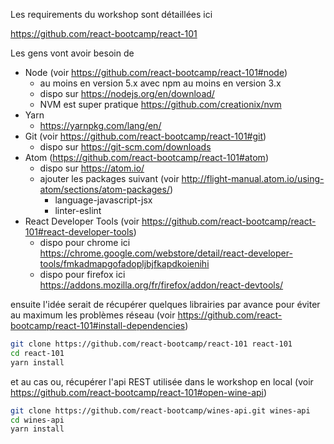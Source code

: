 Les requirements du workshop sont détaillées ici

https://github.com/react-bootcamp/react-101

Les gens vont avoir besoin de

* Node (voir https://github.com/react-bootcamp/react-101#node)
  * au moins en version 5.x avec npm au moins en version 3.x
  * dispo sur https://nodejs.org/en/download/
  * NVM est super pratique https://github.com/creationix/nvm
* Yarn 
  * https://yarnpkg.com/lang/en/
* Git (voir https://github.com/react-bootcamp/react-101#git)
  * dispo sur https://git-scm.com/downloads
* Atom (https://github.com/react-bootcamp/react-101#atom)
  * dispo sur https://atom.io/
  * ajouter les packages suivant (voir http://flight-manual.atom.io/using-atom/sections/atom-packages/)
    * language-javascript-jsx
    * linter-eslint
* React Developer Tools (voir https://github.com/react-bootcamp/react-101#react-developer-tools)
  * dispo pour chrome ici https://chrome.google.com/webstore/detail/react-developer-tools/fmkadmapgofadopljbjfkapdkoienihi
  * dispo pour firefox ici https://addons.mozilla.org/fr/firefox/addon/react-devtools/

ensuite l'idée serait de récupérer quelques librairies par avance pour éviter au maximum les problèmes réseau (voir https://github.com/react-bootcamp/react-101#install-dependencies)

```sh
git clone https://github.com/react-bootcamp/react-101 react-101
cd react-101
yarn install
```

et au cas ou, récupérer l'api REST utilisée dans le workshop en local (voir https://github.com/react-bootcamp/react-101#open-wine-api)

```sh
git clone https://github.com/react-bootcamp/wines-api.git wines-api
cd wines-api
yarn install
```

